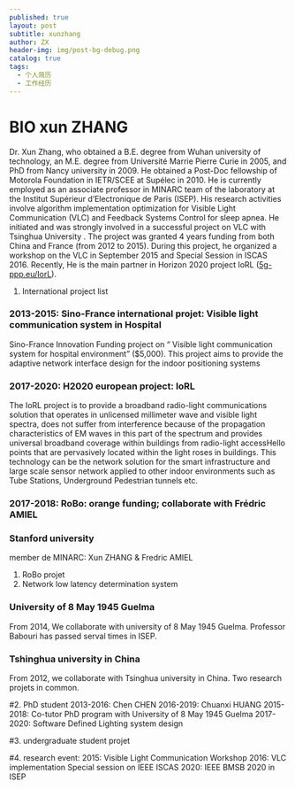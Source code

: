 ```yaml
---
published: true
layout: post
subtitle: xunzhang
author: ZX
header-img: img/post-bg-debug.png
catalog: true
tags:
  - 个人简历
  - 工作经历
---
```



# BIO xun ZHANG
Dr. Xun Zhang, who obtained a B.E. degree from Wuhan university of technology,  an M.E. degree from Université Marrie Pierre Curie in 2005, and PhD from Nancy university in 2009.  He obtained a Post-Doc fellowship of Motorola Foundation in IETR/SCEE at Supélec in 2010.  He is currently employed as an associate professor in MINARC team of the laboratory  at the Institut Supérieur d’Electronique de Paris (ISEP). His research activities involve algorithm implementation optimization for Visible Light Communication (VLC) and Feedback Systems Control for sleep apnea. He initiated and was strongly involved in a successful project on VLC with Tsinghua University . The project was granted 4 years funding from both China and France (from 2012 to 2015). During this project, he organized a workshop on the VLC in September 2015 and Special Session in ISCAS 2016. Recently, He is the main partner in Horizon 2020 project IoRL ([5g-ppp.eu/IorL](5P-ppp.eu/Iorl)).  

 1. International project list

### 2013-2015: Sino-France international projet: Visible light communication system in Hospital

Sino-France Innovation Funding project on “ Visible light communication system for hospital environment” ($5,000). This project aims to provide the adaptive network interface design for the indoor positioning systems


### 2017-2020: H2020 european project: IoRL
The IoRL project is to provide a broadband radio-light communications solution that operates in unlicensed millimeter wave and visible light spectra, does not suffer from interference because of the propagation characteristics of EM waves in this part of the spectrum and provides universal broadband coverage within buildings from radio-light accessHello points that are pervasively located within the light roses in buildings. This technology can be the network solution for the smart infrastructure and large scale sensor network applied to other indoor environments such as Tube Stations, Underground Pedestrian tunnels etc.

### 2017-2018: RoBo: orange funding; collaborate with Frédric AMIEL

### Stanford university
member de MINARC: Xun ZHANG & Fredric AMIEL
1. RoBo projet
2. Network low latency determination system

### University of 8 May 1945 Guelma
From 2014, We collaborate with university of 8 May 1945 Guelma. Professor Babouri has passed serval times in ISEP. 
### Tshinghua university in China
 From 2012, we collaborate with Tsinghua university in China. Two research projets in common. 

#2. PhD student
 2013-2016: Chen CHEN
 2016-2019: Chuanxi HUANG
 2015-2018: Co-tutor PhD program with University of 8 May 1945 Guelma 
 2017-2020: Software Defined Lighting system design
 
#3. undergraduate student projet

#4. research event:
2015: Visible Light Communication Workshop
2016: VLC implementation Special session on IEEE ISCAS
2020: IEEE BMSB 2020 in ISEP


